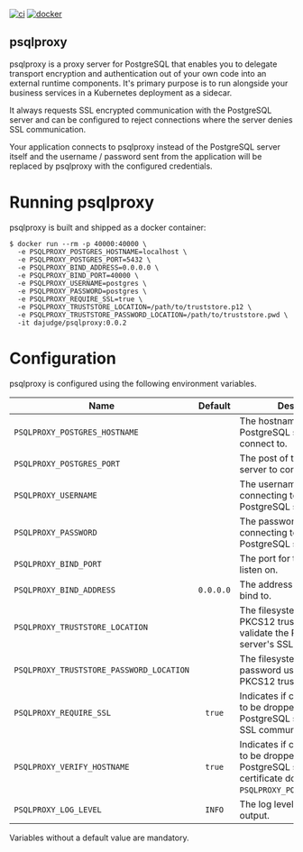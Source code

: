 
[![ci](https://gitlab.com/dajudge/psqlproxy/badges/master/pipeline.svg)](https://gitlab.com/dajudge/psqlproxy/-/pipelines)
[![docker](https://img.shields.io/docker/v/dajudge/psqlproxy?label=dockerhub&sort=semver)](https://hub.docker.com/repository/docker/dajudge/psqlproxy)

psqlproxy
-
psqlproxy is a proxy server for PostgreSQL that enables you to delegate transport encryption and authentication
out of your own code into an external runtime components. It's primary purpose is to run alongside your business
services in a Kubernetes deployment as a sidecar.

It always requests SSL encrypted communication with the PostgreSQL server and can be configured to reject
connections where the server denies SSL communication. 

Your application connects to psqlproxy instead of the PostgreSQL server itself and the username / password sent
from the application will be replaced by psqlproxy with the configured credentials.  

# Running psqlproxy
psqlproxy is built and shipped as a docker container:
```shell script
$ docker run --rm -p 40000:40000 \
  -e PSQLPROXY_POSTGRES_HOSTNAME=localhost \
  -e PSQLPROXY_POSTGRES_PORT=5432 \
  -e PSQLPROXY_BIND_ADDRESS=0.0.0.0 \
  -e PSQLPROXY_BIND_PORT=40000 \
  -e PSQLPROXY_USERNAME=postgres \
  -e PSQLPROXY_PASSWORD=postgres \
  -e PSQLPROXY_REQUIRE_SSL=true \
  -e PSQLPROXY_TRUSTSTORE_LOCATION=/path/to/truststore.p12 \
  -e PSQLPROXY_TRUSTSTORE_PASSWORD_LOCATION=/path/to/truststore.pwd \
  -it dajudge/psqlproxy:0.0.2
```

# Configuration
psqlproxy is configured using the following environment variables.

| Name                                     | Default   | Descrpition
|------------------------------------------|:---------:|-----
| `PSQLPROXY_POSTGRES_HOSTNAME`            |           | The hostname of the PostgreSQL server to connect to.
| `PSQLPROXY_POSTGRES_PORT`                |           | The post of the PostgreSQL server to connect to.
| `PSQLPROXY_USERNAME`                     |           | The username to use for connecting to the PostgreSQL server.
| `PSQLPROXY_PASSWORD`                     |           | The password to use for connecting to the PostgreSQL server.
| `PSQLPROXY_BIND_PORT`                    |           | The port for the proxy to listen on.
| `PSQLPROXY_BIND_ADDRESS`                 | `0.0.0.0` | The address for the proxy to bind to.
| `PSQLPROXY_TRUSTSTORE_LOCATION`          |           | The filesystem location of the PKCS12 truststore used to validate the PostgreSQL server's SSL certificate.
| `PSQLPROXY_TRUSTSTORE_PASSWORD_LOCATION` |           | The filesystem location of the password used to access the PKCS12 truststore.
| `PSQLPROXY_REQUIRE_SSL`                  | `true`    | Indicates if connections are to be dropped when the PostgreSQL server rejects SSL communication. 
| `PSQLPROXY_VERIFY_HOSTNAME`              | `true`    | Indicates if connections are to be droppen when the PostgreSQL server's SSL certificate doesn't match `PSQLPROXY_POSTGRES_HOSTNAME`.
| `PSQLPROXY_LOG_LEVEL`                    | `INFO`    | The log level for logging output.

Variables without a default value are mandatory.